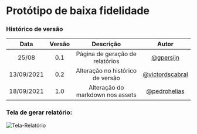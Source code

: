 # Protótipo de baixa fidelidade

### Histórico de versão

|    Data    | Versão |            Descrição             |                        Autor                         |
| :--------: | :----: | :------------------------------: | :--------------------------------------------------: |
|   25/08    |  0.1   | Página de geração de relatórios  |       [@gpersijn](https://github.com/gpersijn)       |
| 13/09/2021 |  0.2   | Alteração no histórico de versão | [@victordscabral](https://github.com/victordscabral) |
| 18/09/2021 |  1.0   | Alteração do markdown nos assets |    [@pedrohelias](https://github.com/pedrohelias)    |

### Tela de gerar relatório:

![Tela-Relatório](https://github.com/fga-eps-mds/2021-1-hospitalar/blob/main/docs/assets/produtos/prototipos/prototipo_time_b/tela_de_gerar_relatorio.png?raw=true)

